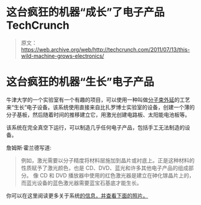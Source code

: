 # 这台疯狂的机器“成长”了电子产品 TechCrunch

> 原文：<https://web.archive.org/web/http://techcrunch.com/2011/07/13/this-wild-machine-grows-electronics/>

# 这台疯狂的机器“生长”电子产品

牛津大学的一个实验室有一个有趣的项目，可以使用一种叫做[分子束外延](https://web.archive.org/web/20230205021347/http://en.wikipedia.org/wiki/Molecular_beam_epitaxy)的工艺来“生长”电子设备。该系统使用直接来自比扎罗博士实验室的设备，创建一个薄的分子基板，然后随着时间的推移建立它，用激光创建电路板、太阳能电池板等。

该系统在完全真空下运行，可以制造几乎任何电子产品，包括手工无法制造的设备。

詹姆斯·霍兰德写道:

> 例如，激光需要以分子精度将材料层施加到晶片或衬底上。正是这种材料的性质赋予了激光颜色，也是 CD、DVD、蓝光和许多其他电子产品的组成部分。
> 像 CD 和 DVD 播放器中使用的红色激光器是建立在砷化镓晶片上的，而蓝光设备的蓝色激光器需要蓝宝石基底才能生长。

你可以在这里阅读更多关于系统[的信息，并查看下面的照片。](https://web.archive.org/web/20230205021347/http://www.humansinvent.com/#!/1299/the-machine-that-grows-gadgets/)